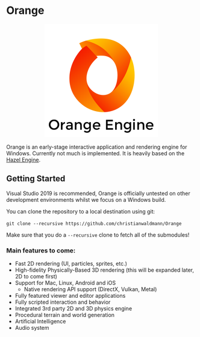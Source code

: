 # Orange

<p align="center">
  <img src="/Resources/Branding/Orange_Logo_300px_bg_transparent.png" alt="Orange Logo"/>
</p>

Orange is an early-stage interactive application and rendering engine for Windows. Currently not much is implemented. It is heavily based on the [Hazel Engine](https://github.com/TheCherno/Hazel).

## Getting Started

Visual Studio 2019 is recommended, Orange is officially untested on other development environments whilst we focus on a Windows build.

You can clone the repository to a local destination using git:

`git clone --recursive https://github.com/christianwaldmann/Orange`

Make sure that you do a `--recursive` clone to fetch all of the submodules!

### Main features to come:

-   Fast 2D rendering (UI, particles, sprites, etc.)
-   High-fidelity Physically-Based 3D rendering (this will be expanded later, 2D to come first)
-   Support for Mac, Linux, Android and iOS
    -   Native rendering API support (DirectX, Vulkan, Metal)
-   Fully featured viewer and editor applications
-   Fully scripted interaction and behavior
-   Integrated 3rd party 2D and 3D physics engine
-   Procedural terrain and world generation
-   Artificial Intelligence
-   Audio system
